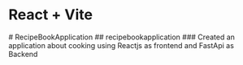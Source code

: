 # React + Vite

#   R e c i p e B o o k A p p l i c a t i o n 
##   r e c i p e b o o k a p p l i c a t i o n   # # #   C r e a t e d   a n   a p p l i c a t i o n   a b o u t   c o o k i n g   u s i n g   R e a c t j s   a s   f r o n t e n d   a n d   F a s t A p i   a s   B a c k e n d 
 
 
